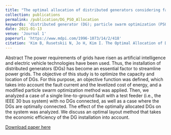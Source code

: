 ```yaml
---
title: "The optimal allocation of distributed generators considering fault current and levelized cost of energy using the particle swarm optimization method"
collection: publications
permalink: /publication/DG_PSO_Allocation
keywords: 'distributed generator (DG); particle swarm optimization (PSO); fault analysis; levelized cost of energy; single line-to-ground fault'
date: 2021-01-13
venue: 'Journal 1'
paperurl: 'https://www.mdpi.com/1996-1073/14/2/418'
citation: 'Kim B, Rusetskii N, Jo H, Kim I. The Optimal Allocation of Distributed Generators Considering Fault Current and Levelized Cost of Energy Using the Particle Swarm Optimization Method. Energies. 2021; 14(2):418. https://doi.org/10.3390/en14020418'
---
```

Abstract
The power requirements of grids have risen as artificial intelligence and electric vehicle technologies have been used. Thus, the installation of distributed generators (DGs) has become an essential factor to streamline power grids. The objective of this study is to optimize the capacity and location of DGs. For this purpose, an objective function was defined, which takes into account the fault current and the levelized cost of energy, and a modified particle swarm optimization method was applied. Then, we analyzed a case of a single line-to-ground fault with a test feeder (i.e., the IEEE 30 bus system) with no DGs connected, as well as a case where the DGs are optimally connected. The effect of the optimally allocated DGs on the system was analyzed. We discuss an optimal layout method that takes the economic efficiency of the DG installation into account.


[Download paper here][def]

[def]: https://www.mdpi.com/1996-1073/14/2/418/pdf